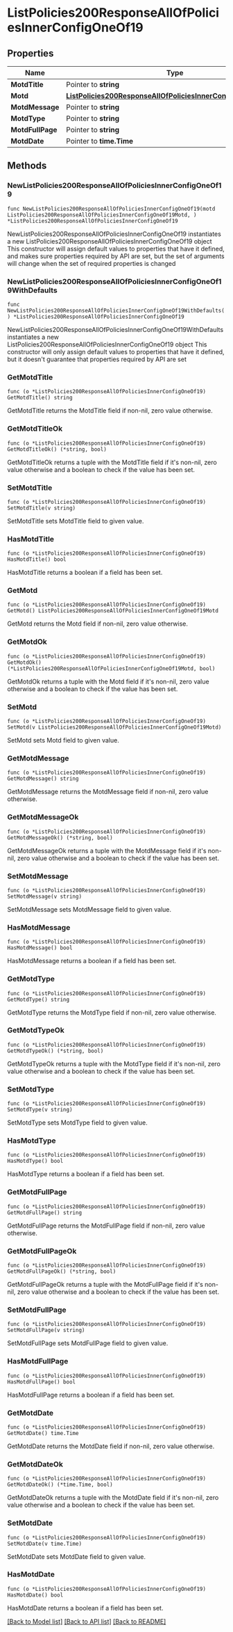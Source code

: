 # ListPolicies200ResponseAllOfPoliciesInnerConfigOneOf19

## Properties

Name | Type | Description | Notes
------------ | ------------- | ------------- | -------------
**MotdTitle** | Pointer to **string** |  | [optional] 
**Motd** | [**ListPolicies200ResponseAllOfPoliciesInnerConfigOneOf19Motd**](ListPolicies200ResponseAllOfPoliciesInnerConfigOneOf19Motd.md) |  | 
**MotdMessage** | Pointer to **string** |  | [optional] 
**MotdType** | Pointer to **string** |  | [optional] 
**MotdFullPage** | Pointer to **string** |  | [optional] 
**MotdDate** | Pointer to **time.Time** |  | [optional] 

## Methods

### NewListPolicies200ResponseAllOfPoliciesInnerConfigOneOf19

`func NewListPolicies200ResponseAllOfPoliciesInnerConfigOneOf19(motd ListPolicies200ResponseAllOfPoliciesInnerConfigOneOf19Motd, ) *ListPolicies200ResponseAllOfPoliciesInnerConfigOneOf19`

NewListPolicies200ResponseAllOfPoliciesInnerConfigOneOf19 instantiates a new ListPolicies200ResponseAllOfPoliciesInnerConfigOneOf19 object
This constructor will assign default values to properties that have it defined,
and makes sure properties required by API are set, but the set of arguments
will change when the set of required properties is changed

### NewListPolicies200ResponseAllOfPoliciesInnerConfigOneOf19WithDefaults

`func NewListPolicies200ResponseAllOfPoliciesInnerConfigOneOf19WithDefaults() *ListPolicies200ResponseAllOfPoliciesInnerConfigOneOf19`

NewListPolicies200ResponseAllOfPoliciesInnerConfigOneOf19WithDefaults instantiates a new ListPolicies200ResponseAllOfPoliciesInnerConfigOneOf19 object
This constructor will only assign default values to properties that have it defined,
but it doesn't guarantee that properties required by API are set

### GetMotdTitle

`func (o *ListPolicies200ResponseAllOfPoliciesInnerConfigOneOf19) GetMotdTitle() string`

GetMotdTitle returns the MotdTitle field if non-nil, zero value otherwise.

### GetMotdTitleOk

`func (o *ListPolicies200ResponseAllOfPoliciesInnerConfigOneOf19) GetMotdTitleOk() (*string, bool)`

GetMotdTitleOk returns a tuple with the MotdTitle field if it's non-nil, zero value otherwise
and a boolean to check if the value has been set.

### SetMotdTitle

`func (o *ListPolicies200ResponseAllOfPoliciesInnerConfigOneOf19) SetMotdTitle(v string)`

SetMotdTitle sets MotdTitle field to given value.

### HasMotdTitle

`func (o *ListPolicies200ResponseAllOfPoliciesInnerConfigOneOf19) HasMotdTitle() bool`

HasMotdTitle returns a boolean if a field has been set.

### GetMotd

`func (o *ListPolicies200ResponseAllOfPoliciesInnerConfigOneOf19) GetMotd() ListPolicies200ResponseAllOfPoliciesInnerConfigOneOf19Motd`

GetMotd returns the Motd field if non-nil, zero value otherwise.

### GetMotdOk

`func (o *ListPolicies200ResponseAllOfPoliciesInnerConfigOneOf19) GetMotdOk() (*ListPolicies200ResponseAllOfPoliciesInnerConfigOneOf19Motd, bool)`

GetMotdOk returns a tuple with the Motd field if it's non-nil, zero value otherwise
and a boolean to check if the value has been set.

### SetMotd

`func (o *ListPolicies200ResponseAllOfPoliciesInnerConfigOneOf19) SetMotd(v ListPolicies200ResponseAllOfPoliciesInnerConfigOneOf19Motd)`

SetMotd sets Motd field to given value.


### GetMotdMessage

`func (o *ListPolicies200ResponseAllOfPoliciesInnerConfigOneOf19) GetMotdMessage() string`

GetMotdMessage returns the MotdMessage field if non-nil, zero value otherwise.

### GetMotdMessageOk

`func (o *ListPolicies200ResponseAllOfPoliciesInnerConfigOneOf19) GetMotdMessageOk() (*string, bool)`

GetMotdMessageOk returns a tuple with the MotdMessage field if it's non-nil, zero value otherwise
and a boolean to check if the value has been set.

### SetMotdMessage

`func (o *ListPolicies200ResponseAllOfPoliciesInnerConfigOneOf19) SetMotdMessage(v string)`

SetMotdMessage sets MotdMessage field to given value.

### HasMotdMessage

`func (o *ListPolicies200ResponseAllOfPoliciesInnerConfigOneOf19) HasMotdMessage() bool`

HasMotdMessage returns a boolean if a field has been set.

### GetMotdType

`func (o *ListPolicies200ResponseAllOfPoliciesInnerConfigOneOf19) GetMotdType() string`

GetMotdType returns the MotdType field if non-nil, zero value otherwise.

### GetMotdTypeOk

`func (o *ListPolicies200ResponseAllOfPoliciesInnerConfigOneOf19) GetMotdTypeOk() (*string, bool)`

GetMotdTypeOk returns a tuple with the MotdType field if it's non-nil, zero value otherwise
and a boolean to check if the value has been set.

### SetMotdType

`func (o *ListPolicies200ResponseAllOfPoliciesInnerConfigOneOf19) SetMotdType(v string)`

SetMotdType sets MotdType field to given value.

### HasMotdType

`func (o *ListPolicies200ResponseAllOfPoliciesInnerConfigOneOf19) HasMotdType() bool`

HasMotdType returns a boolean if a field has been set.

### GetMotdFullPage

`func (o *ListPolicies200ResponseAllOfPoliciesInnerConfigOneOf19) GetMotdFullPage() string`

GetMotdFullPage returns the MotdFullPage field if non-nil, zero value otherwise.

### GetMotdFullPageOk

`func (o *ListPolicies200ResponseAllOfPoliciesInnerConfigOneOf19) GetMotdFullPageOk() (*string, bool)`

GetMotdFullPageOk returns a tuple with the MotdFullPage field if it's non-nil, zero value otherwise
and a boolean to check if the value has been set.

### SetMotdFullPage

`func (o *ListPolicies200ResponseAllOfPoliciesInnerConfigOneOf19) SetMotdFullPage(v string)`

SetMotdFullPage sets MotdFullPage field to given value.

### HasMotdFullPage

`func (o *ListPolicies200ResponseAllOfPoliciesInnerConfigOneOf19) HasMotdFullPage() bool`

HasMotdFullPage returns a boolean if a field has been set.

### GetMotdDate

`func (o *ListPolicies200ResponseAllOfPoliciesInnerConfigOneOf19) GetMotdDate() time.Time`

GetMotdDate returns the MotdDate field if non-nil, zero value otherwise.

### GetMotdDateOk

`func (o *ListPolicies200ResponseAllOfPoliciesInnerConfigOneOf19) GetMotdDateOk() (*time.Time, bool)`

GetMotdDateOk returns a tuple with the MotdDate field if it's non-nil, zero value otherwise
and a boolean to check if the value has been set.

### SetMotdDate

`func (o *ListPolicies200ResponseAllOfPoliciesInnerConfigOneOf19) SetMotdDate(v time.Time)`

SetMotdDate sets MotdDate field to given value.

### HasMotdDate

`func (o *ListPolicies200ResponseAllOfPoliciesInnerConfigOneOf19) HasMotdDate() bool`

HasMotdDate returns a boolean if a field has been set.


[[Back to Model list]](../README.md#documentation-for-models) [[Back to API list]](../README.md#documentation-for-api-endpoints) [[Back to README]](../README.md)


